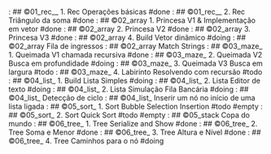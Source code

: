 [](base/005/Readme.md) : ## ©01_rec__ 1. Rec Operações básicas #done
[](base/004/Readme.md) : ## ©01_rec__ 2. Rec Triângulo da soma #done
[](base/000/Readme.md) : ## ©02_array 1. Princesa V1 & Implementação em vetor #done
[](base/001/Readme.md) : ## ©02_array 2. Princesa V2 #done
[](base/002/Readme.md) : ## ©02_array 3. Princesa V3 #done
[](base/016/Readme.md) : ## ©02_array 4. Build Vetor dinâmico #doing
[](base/052/Readme.md) : ## ©02_array Fila de ingressos
[](base/050/Readme.md) : ## ©02_array Match Strings
[](base/003/Readme.md) : ## ©03_maze_ 1. Queimada V1 chamada recursiva #done
[](base/007/Readme.md) : ## ©03_maze_ 2. Queimada V2 Busca em profundidade #doing
[](base/011/Readme.md) : ## ©03_maze_ 3. Queimada V3 Busca em largura #todo
[](base/008/Readme.md) : ## ©03_maze_ 4. Labirinto Resolvendo com recursão #todo
[](base/017/Readme.md) : ## ©04_list_ 1. Build Lista Simples #doing
[](base/023/Readme.md) : ## ©04_list_ 2. Lista Editor de texto #doing
[](base/024/Readme.md) : ## ©04_list_ 2. Lista Simulação Fila Bancária #doing
[](base/049/Readme.md) : ## ©04_list_ Detecção de ciclo
[](base/048/Readme.md) : ## ©04_list_ Inserir um nó no início de uma lista ligada
[](base/027/Readme.md) : ## ©05_sort_ 1. Sort Bubble Selection Insertion #todo #empty
[](base/028/Readme.md) : ## ©05_sort_ 2. Sort Quick Sort #todo #empty
[](base/051/Readme.md) : ## ©05_stack Copa do mundo
[](base/044/Readme.md) : ## ©06_tree_ 1. Tree Serialize and Show #done
[](base/046/Readme.md) : ## ©06_tree_ 2. Tree Soma e Menor #done
[](base/045/Readme.md) : ## ©06_tree_ 3. Tree Altura e Nível #done
[](base/047/Readme.md) : ## ©06_tree_ 4. Tree Caminhos para o nó #doing
